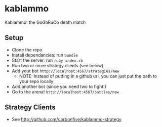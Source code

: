 kablammo
========

Kablammo!  the GoGaRuCo death match


Setup
-----

- Clone the repo
- Install dependancies: run `bundle`
- Start the server: run `ruby index.rb`
- Run two or more strategy clients (see below)
- Add your bot `http://localhost:4567/strategies/new`
  - NOTE: Instead of putting in a github url, you can just put the path
to your repo locally
- Add another bot (since you need two to fight!)
- Go to the arena! `http://localhost:4567/battles/new`


Strategy Clients
----------------

- See http://github.com/carbonfive/kablammo-strategy
